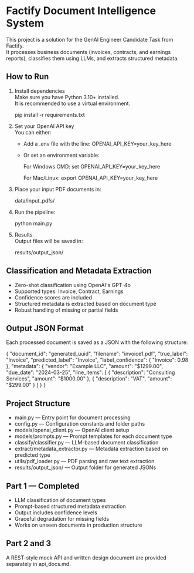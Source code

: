 # Factify Document Intelligence System

This project is a solution for the GenAI Engineer Candidate Task from Factify.  
It processes business documents (invoices, contracts, and earnings reports), classifies them using LLMs, and extracts structured metadata.

## How to Run

1. Install dependencies  
   Make sure you have Python 3.10+ installed.  
   It is recommended to use a virtual environment.

   pip install -r requirements.txt

2. Set your OpenAI API key  
   You can either:
   - Add a .env file with the line:
     OPENAI_API_KEY=your_key_here
   - Or set an environment variable:

     For Windows CMD:
     set OPENAI_API_KEY=your_key_here

     For Mac/Linux:
     export OPENAI_API_KEY=your_key_here
3. Place your input PDF documents in:

   data/input_pdfs/

4. Run the pipeline:

   python main.py

5. Results  
   Output files will be saved in:

   results/output_json/

## Classification and Metadata Extraction

- Zero-shot classification using OpenAI's GPT-4o
- Supported types: Invoice, Contract, Earnings
- Confidence scores are included
- Structured metadata is extracted based on document type
- Robust handling of missing or partial fields

## Output JSON Format

Each processed document is saved as a JSON with the following structure:

{
  "document_id": "generated_uuid",
  "filename": "invoice1.pdf",
  "true_label": "Invoice",
  "predicted_label": "Invoice",
  "label_confidence": {
    "Invoice": 0.98
  },
  "metadata": {
    "vendor": "Example LLC",
    "amount": "$1299.00",
    "due_date": "2024-03-25",
    "line_items": [
      {
        "description": "Consulting Services",
        "amount": "$1000.00"
      },
      {
        "description": "VAT",
        "amount": "$299.00"
      }
    ]
  }
}

## Project Structure

- main.py — Entry point for document processing
- config.py — Configuration constants and folder paths
- models/openai_client.py — OpenAI client setup
- models/prompts.py — Prompt templates for each document type
- classify/classifier.py — LLM-based document classification
- extract/metadata_extractor.py — Metadata extraction based on predicted type
- utils/pdf_loader.py — PDF parsing and raw text extraction
- results/output_json/ — Output folder for generated JSONs

## Part 1 — Completed

- LLM classification of document types
- Prompt-based structured metadata extraction
- Output includes confidence levels
- Graceful degradation for missing fields
- Works on unseen documents in production structure

## Part 2 and 3

A REST-style mock API and written design document are provided separately in api_docs.md.
